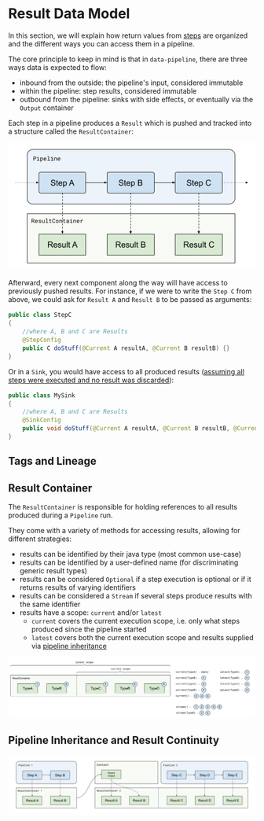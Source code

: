 # Result Data Model

In this section, we will explain how return values from [steps](steps.md) are organized and the different ways you can access them in a pipeline.

The core principle to keep in mind is that in `data-pipeline`, there are three ways data is expected to flow:
* inbound from the outside: the pipeline's input, considered immutable
* within the pipeline: step results, considered immutable 
* outbound from the pipeline: sinks with side effects, or eventually via the `Output` container

Each step in a pipeline produces a `Result` which is pushed and tracked into a structure called the `ResultContainer`:

![](resources/result-data-model-step-and-result.png)

Afterward, every next component along the way will have access to previously pushed results.
For instance, if we were to write the `Step C` from above, we could ask for `Result A` and `Result B` to be passed as arguments:

```java
public class StepC
{
    //where A, B and C are Results
    @StepConfig
    public C doStuff(@Current A resultA, @Current B resultB) {}
}
```

Or in a `Sink`, you would have access to all produced results ([assuming all steps were executed and no result was discarded](steps.md#result-evaluators)):

```java
public class MySink
{
    //where A, B and C are Results
    @SinkConfig
    public void doStuff(@Current A resultA, @Current B resultB, @Current C resultC) {}
}
```

## Tags and Lineage



## Result Container

The `ResultContainer` is responsible for holding references to all results produced during a `Pipeline` run.

They come with a variety of methods for accessing results, allowing for different strategies:
* results can be identified by their java type (most common use-case)
* results can be identified by a user-defined name (for discriminating generic result types)
* results can be considered `Optional` if a step execution is optional or if it returns results of varying identifiers
* results can be considered a `Stream` if several steps produce results with the same identifier
* results have a scope: `current` and/or `latest`
  * `current` covers the current execution scope, i.e. only what steps produced since the pipeline started
  * `latest` covers both the current execution scope and results supplied via [pipeline inheritance](#pipeline-inheritance-and-result-continuity)

![](resources/result-data-model-scopes.png)



## Pipeline Inheritance and Result Continuity

![](resources/result-data-model-pipeline-inheritance.png)


